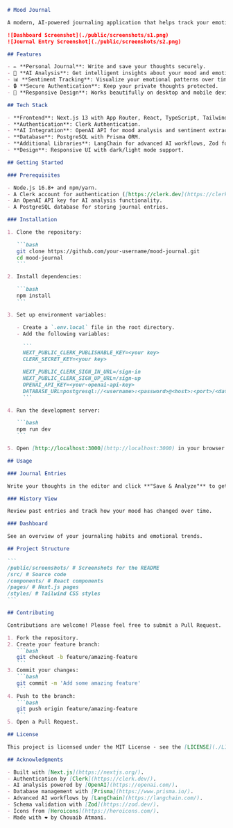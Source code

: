 ````markdown
# Mood Journal

A modern, AI-powered journaling application that helps track your emotions and provides insights into your mental wellbeing.

![Dashboard Screenshot](./public/screenshots/s1.png)
![Journal Entry Screenshot](./public/screenshots/s2.png)

## Features

- ✏️ **Personal Journal**: Write and save your thoughts securely.
- 🧠 **AI Analysis**: Get intelligent insights about your mood and emotions and generates a color based on the mood.
- 📊 **Sentiment Tracking**: Visualize your emotional patterns over time.
- 🔒 **Secure Authentication**: Keep your private thoughts protected.
- 📱 **Responsive Design**: Works beautifully on desktop and mobile devices.

## Tech Stack

- **Frontend**: Next.js 13 with App Router, React, TypeScript, Tailwind CSS.
- **Authentication**: Clerk Authentication.
- **AI Integration**: OpenAI API for mood analysis and sentiment extraction.
- **Database**: PostgreSQL with Prisma ORM.
- **Additional Libraries**: LangChain for advanced AI workflows, Zod for schema validation.
- **Design**: Responsive UI with dark/light mode support.

## Getting Started

### Prerequisites

- Node.js 16.8+ and npm/yarn.
- A Clerk account for authentication ([https://clerk.dev](https://clerk.dev)).
- An OpenAI API key for AI analysis functionality.
- A PostgreSQL database for storing journal entries.

### Installation

1. Clone the repository:

   ```bash
   git clone https://github.com/your-username/mood-journal.git
   cd mood-journal
   ```

2. Install dependencies:

   ```bash
   npm install
   ```

3. Set up environment variables:

   - Create a `.env.local` file in the root directory.
   - Add the following variables:

     ```
     NEXT_PUBLIC_CLERK_PUBLISHABLE_KEY=<your key>
     CLERK_SECRET_KEY=<your key>

     NEXT_PUBLIC_CLERK_SIGN_IN_URL=/sign-in
     NEXT_PUBLIC_CLERK_SIGN_UP_URL=/sign-up
     OPENAI_API_KEY=<your-openai-api-key>
     DATABASE_URL=postgresql://<username>:<password>@<host>:<port>/<database>
     ```

4. Run the development server:

   ```bash
   npm run dev
   ```

5. Open [http://localhost:3000](http://localhost:3000) in your browser.

## Usage

### Journal Entries

Write your thoughts in the editor and click **"Save & Analyze"** to get AI-generated insights about your mood, subject matter, and emotional tone.

### History View

Review past entries and track how your mood has changed over time.

### Dashboard

See an overview of your journaling habits and emotional trends.

## Project Structure

```
/public/screenshots/ # Screenshots for the README
/src/ # Source code
/components/ # React components
/pages/ # Next.js pages
/styles/ # Tailwind CSS styles
```

## Contributing

Contributions are welcome! Please feel free to submit a Pull Request.

1. Fork the repository.
2. Create your feature branch:
   ```bash
   git checkout -b feature/amazing-feature
   ```
3. Commit your changes:
   ```bash
   git commit -m 'Add some amazing feature'
   ```
4. Push to the branch:
   ```bash
   git push origin feature/amazing-feature
   ```
5. Open a Pull Request.

## License

This project is licensed under the MIT License - see the [LICENSE](./LICENSE) file for details.

## Acknowledgments

- Built with [Next.js](https://nextjs.org/).
- Authentication by [Clerk](https://clerk.dev/).
- AI analysis powered by [OpenAI](https://openai.com/).
- Database management with [Prisma](https://www.prisma.io/).
- Advanced AI workflows by [LangChain](https://langchain.com/).
- Schema validation with [Zod](https://zod.dev/).
- Icons from [Heroicons](https://heroicons.com/).
- Made with ❤️ by Chouaib Atmani.
````
